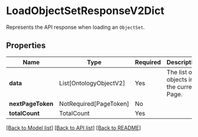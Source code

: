 # LoadObjectSetResponseV2Dict

Represents the API response when loading an `ObjectSet`.

## Properties
| Name | Type | Required | Description |
| ------------ | ------------- | ------------- | ------------- |
**data** | List[OntologyObjectV2] | Yes | The list of objects in the current Page. |
**nextPageToken** | NotRequired[PageToken] | No |  |
**totalCount** | TotalCount | Yes |  |


[[Back to Model list]](../../../README.md#models-v2-link) [[Back to API list]](../../README.md#documentation-for-api-endpoints) [[Back to README]](../../README.md)
